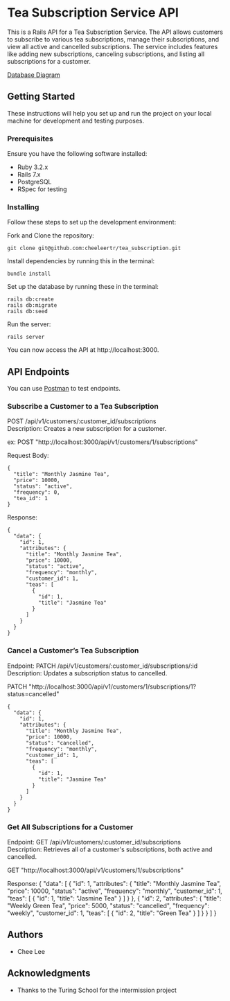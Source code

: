# Tea Subscription Service API

This is a Rails API for a Tea Subscription Service. The API allows customers to subscribe to various tea subscriptions, manage their subscriptions, and view all active and cancelled subscriptions. The service includes features like adding new subscriptions, canceling subscriptions, and listing all subscriptions for a customer.

 [Database Diagram](https://dbdiagram.io/d/66493e60f84ecd1d228ada49)


## Getting Started

These instructions will help you set up and run the project on your local machine for development and testing purposes.

### Prerequisites

Ensure you have the following software installed:

- Ruby 3.2.x
- Rails 7.x
- PostgreSQL
- RSpec for testing

### Installing

Follow these steps to set up the development environment:

Fork and Clone the repository:

    git clone git@github.com:cheeleertr/tea_subscription.git

Install dependencies by running this in the terminal:

    bundle install

Set up the database by running these in the terminal:

    rails db:create
    rails db:migrate
    rails db:seed

Run the server:

    rails server

You can now access the API at http://localhost:3000.

## API Endpoints

You can use [Postman](https://www.postman.com/) to test endpoints.

### Subscribe a Customer to a Tea Subscription
POST /api/v1/customers/:customer_id/subscriptions \
Description: Creates a new subscription for a customer.

ex:
POST "http://localhost:3000/api/v1/customers/1/subscriptions"

Request Body:
```
{
  "title": "Monthly Jasmine Tea",
  "price": 10000,
  "status": "active",
  "frequency": 0,
  "tea_id": 1
}
```
Response:
```
{
  "data": {
    "id": 1,
    "attributes": {
      "title": "Monthly Jasmine Tea",
      "price": 10000,
      "status": "active",
      "frequency": "monthly",
      "customer_id": 1,
      "teas": [
        {
          "id": 1,
          "title": "Jasmine Tea"
        }
      ]
    }
  }
}
```
### Cancel a Customer’s Tea Subscription
Endpoint: PATCH /api/v1/customers/:customer_id/subscriptions/:id \
Description: Updates a subscription status to cancelled.

PATCH "http://localhost:3000/api/v1/customers/1/subscriptions/1?status=cancelled" 
```
{
  "data": {
    "id": 1,
    "attributes": {
      "title": "Monthly Jasmine Tea",
      "price": 10000,
      "status": "cancelled",
      "frequency": "monthly",
      "customer_id": 1,
      "teas": [
        {
          "id": 1,
          "title": "Jasmine Tea"
        }
      ]
    }
  }
}
```
### Get All Subscriptions for a Customer
Endpoint: GET /api/v1/customers/:customer_id/subscriptions \
Description: Retrieves all of a customer's subscriptions, both active and cancelled.

GET "http://localhost:3000/api/v1/customers/1/subscriptions"

Response:
{
  "data": [
    {
      "id": 1,
      "attributes": {
        "title": "Monthly Jasmine Tea",
        "price": 10000,
        "status": "active",
        "frequency": "monthly",
        "customer_id": 1,
        "teas": [
          {
            "id": 1,
            "title": "Jasmine Tea"
          }
        ]
      }
    },
    {
      "id": 2,
      "attributes": {
        "title": "Weekly Green Tea",
        "price": 5000,
        "status": "cancelled",
        "frequency": "weekly",
        "customer_id": 1,
        "teas": [
          {
            "id": 2,
            "title": "Green Tea"
          }
        ]
      }
    }
  ]
}



## Authors

  - Chee Lee

## Acknowledgments

  - Thanks to the Turing School for the intermission project